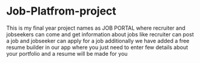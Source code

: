 # Job-Platfrom-project
This is my final year project names as JOB PORTAL where recruiter and jobseekers can come and get information about jobs like recruiter can post a job and jobseeker can apply for a job additionally we have added a free resume builder in our app where you just need to enter few details about your portfolio and a resume will be made for you 
